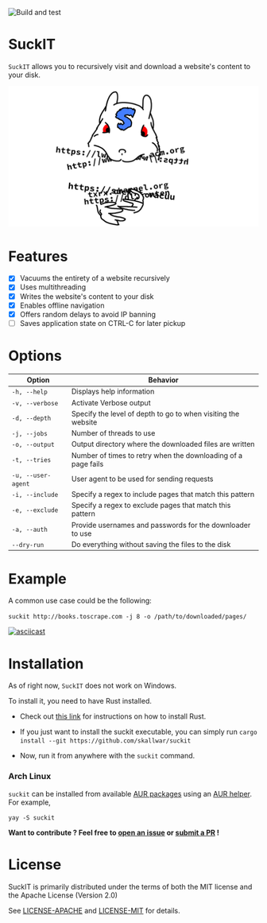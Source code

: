 ![Build and test](https://github.com/Skallwar/suckit/workflows/Build%20and%20test/badge.svg)

# SuckIT

`SuckIT` allows you to recursively visit and download a website's content to
your disk.

![SuckIT Logo](suckit_logo.png)

# Features

* [x] Vacuums the entirety of a website recursively
* [x] Uses multithreading
* [x] Writes the website's content to your disk
* [x] Enables offline navigation
* [x] Offers random delays to avoid IP banning
* [ ] Saves application state on CTRL-C for later pickup

# Options

|Option|Behavior|
|---|---|
|`-h, --help`|Displays help information|
|`-v, --verbose`|Activate Verbose output|
|`-d, --depth`|Specify the level of depth to go to when visiting the website|
|`-j, --jobs`|Number of threads to use|
|`-o, --output`|Output directory where the downloaded files are written|
|`-t, --tries`|Number of times to retry when the downloading of a page fails|
|`-u, --user-agent`|User agent to be used for sending requests|
|`-i, --include`|Specify a regex to include pages that match this pattern|
|`-e, --exclude`|Specify a regex to exclude pages that match this pattern|
|`-a, --auth`|Provide usernames and passwords for the downloader to use|
|`--dry-run`|Do everything without saving the files to the disk|

# Example

A common use case could be the following:

`suckit http://books.toscrape.com -j 8 -o /path/to/downloaded/pages/`

[![asciicast](https://asciinema.org/a/327889.svg)](https://asciinema.org/a/327889)

# Installation

As of right now, `SuckIT` does not work on Windows.

To install it, you need to have Rust installed.

* Check out [this link](https://www.rust-lang.org/learn/get-started) for
instructions on how to install Rust.

* If you just want to install the suckit executable, you can simply run
`cargo install --git https://github.com/skallwar/suckit`

* Now, run it from anywhere with the `suckit` command.

### Arch Linux

`suckit` can be installed from available [AUR packages](https://aur.archlinux.org/packages/?O=0&SeB=b&K=suckit&outdated=&SB=n&SO=a&PP=50&do_Search=Go) using an [AUR helper](https://wiki.archlinux.org/index.php/AUR_helpers). For example,

```
yay -S suckit
```

__Want to contribute ? Feel free to
[open an issue](https://github.com/Skallwar/suckit/issues/new) or
[submit a PR](https://github.com/Skallwar/suckit/compare) !__

# License

SuckIT is primarily distributed under the terms of both the MIT license
and the Apache License (Version 2.0)

See [LICENSE-APACHE](LICENSE-APACHE) and [LICENSE-MIT](LICENSE-MIT) for details.

